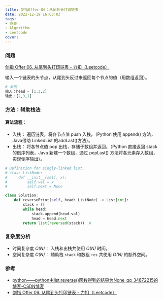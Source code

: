 ```yaml
---
title: 剑指Offer-06：从尾到头打印链表
date: 2022-12-19 16:03:03
tags:
- 链表
- Algorithm
- Leetcode
cover:
---
```




### 问题

[剑指 Offer 06. 从尾到头打印链表 - 力扣（Leetcode）](https://leetcode.cn/problems/cong-wei-dao-tou-da-yin-lian-biao-lcof/description/)

输入一个链表的头节点，从尾到头反过来返回每个节点的值（用数组返回）。

```python
# 示例
输入：head = [1,3,2]
输出：[2,3,1]
```

### 方法：辅助栈法

#### 算法流程：

- 入栈： 遍历链表，将各节点值 push 入栈。（Python 使用 append() 方法，Java借助 LinkedList 的addLast()方法）。
- 出栈： 将各节点值 pop 出栈，存储于数组并返回。（Python 直接返回 stack 的倒序列表，Java 新建一个数组，通过 popLast() 方法将各元素存入数组，实现倒序输出）。

```python
# Definition for singly-linked list.
# class ListNode:
#     def __init__(self, x):
#         self.val = x
#         self.next = None

class Solution:
    def reversePrint(self, head: ListNode) -> List[int]:
        stack = []
        while head:
            stack.append(head.val)
            head = head.next
        return list(reversed(stack))  # 
```

### 复杂度分析

- 时间复杂度 *O(N)*： 入栈和出栈共使用 *O(N)* 时间。
- 空间复杂度 *O(N)*： 辅助栈 `stack` 和数组 `res` 共使用 *O(N)* 的额外空间。

### 参考

- [python——python中list.reverse()函数得到的结果为None_qq_34872215的博客-CSDN博客](https://blog.csdn.net/qq_34872215/article/details/88792996)
- [剑指 Offer 06. 从尾到头打印链表 - 力扣（Leetcode）](https://leetcode.cn/problems/cong-wei-dao-tou-da-yin-lian-biao-lcof/solutions/97270/mian-shi-ti-06-cong-wei-dao-tou-da-yin-lian-biao-d/?languageTags=python3)
